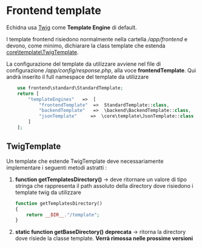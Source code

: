 # Frontend template
Echidna usa [Twig](https://twig.symfony.com/doc/2.x/) come **Template Engine** di default.

I template frontend risiedono normalmente nella cartella */app/frontend* e devono, come minimo, dichiarare la class template che estenda [core\template\TwigTemplate]([../../app/core/template/TwigTemplate.php](https://github.com/phomea/Echidna/blob/master/app/core/template/TwigTemplate.php)).

 La configurazione del template da utilizzare avviene nel file di configurazione */app/config/response.php*, alla voce **frontendTemplate**. Qui andrà inserito il full namespace del template da utilizzare
    
```php
    use frontend\standard\StandardTemplate;
    return [
        "templateEngines"   =>  [
            "frontendTemplate"  =>  StandardTemplate::class,
            "backendTemplate"   =>  \backend\BackendTemplate::class,
            "jsonTemplate"     =>  \core\template\JsonTemplate::class
        ]
    ];
```

## TwigTemplate
Un template che estende TwigTemplate deve necessariamente implementare i seguenti metodi astratti :
1. **function getTemplatesDirectory()** -> deve ritornare un valore di tipo stringa che rappresenta il path assoluto della directory dove risiedono i template twig da utilizzare
    ```php
    function getTemplatesDirectory()
    {
        return __DIR__."/template";
    }
    ```

2. **static function getBaseDirectory()** **deprecata** -> ritorna la directory dove risiede la classe template. **Verrà rimossa nelle prossime versioni**
